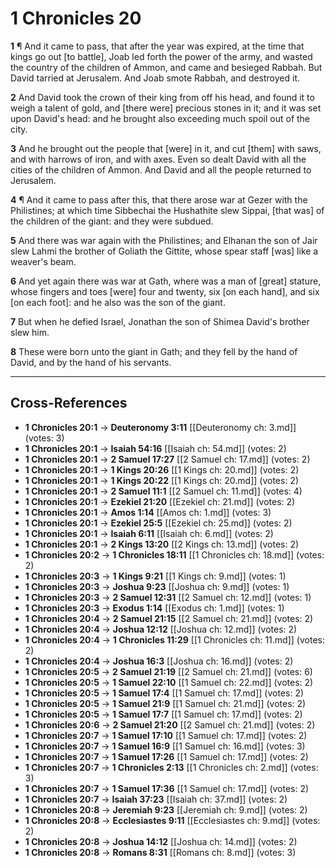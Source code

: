 # 1 Chronicles 20

**1** ¶ And it came to pass, that after the year was expired, at the time that kings go out [to battle], Joab led forth the power of the army, and wasted the country of the children of Ammon, and came and besieged Rabbah. But David tarried at Jerusalem. And Joab smote Rabbah, and destroyed it.

**2** And David took the crown of their king from off his head, and found it to weigh a talent of gold, and [there were] precious stones in it; and it was set upon David's head: and he brought also exceeding much spoil out of the city.

**3** And he brought out the people that [were] in it, and cut [them] with saws, and with harrows of iron, and with axes. Even so dealt David with all the cities of the children of Ammon. And David and all the people returned to Jerusalem.

**4** ¶ And it came to pass after this, that there arose war at Gezer with the Philistines; at which time Sibbechai the Hushathite slew Sippai, [that was] of the children of the giant: and they were subdued.

**5** And there was war again with the Philistines; and Elhanan the son of Jair slew Lahmi the brother of Goliath the Gittite, whose spear staff [was] like a weaver's beam.

**6** And yet again there was war at Gath, where was a man of [great] stature, whose fingers and toes [were] four and twenty, six [on each hand], and six [on each foot]: and he also was the son of the giant.

**7** But when he defied Israel, Jonathan the son of Shimea David's brother slew him.

**8** These were born unto the giant in Gath; and they fell by the hand of David, and by the hand of his servants.

---

## Cross-References

- **1 Chronicles 20:1** → **Deuteronomy 3:11** [[Deuteronomy ch: 3.md]] (votes: 3)
- **1 Chronicles 20:1** → **Isaiah 54:16** [[Isaiah ch: 54.md]] (votes: 2)
- **1 Chronicles 20:1** → **2 Samuel 17:27** [[2 Samuel ch: 17.md]] (votes: 2)
- **1 Chronicles 20:1** → **1 Kings 20:26** [[1 Kings ch: 20.md]] (votes: 2)
- **1 Chronicles 20:1** → **1 Kings 20:22** [[1 Kings ch: 20.md]] (votes: 2)
- **1 Chronicles 20:1** → **2 Samuel 11:1** [[2 Samuel ch: 11.md]] (votes: 4)
- **1 Chronicles 20:1** → **Ezekiel 21:20** [[Ezekiel ch: 21.md]] (votes: 2)
- **1 Chronicles 20:1** → **Amos 1:14** [[Amos ch: 1.md]] (votes: 3)
- **1 Chronicles 20:1** → **Ezekiel 25:5** [[Ezekiel ch: 25.md]] (votes: 2)
- **1 Chronicles 20:1** → **Isaiah 6:11** [[Isaiah ch: 6.md]] (votes: 2)
- **1 Chronicles 20:1** → **2 Kings 13:20** [[2 Kings ch: 13.md]] (votes: 2)
- **1 Chronicles 20:2** → **1 Chronicles 18:11** [[1 Chronicles ch: 18.md]] (votes: 2)
- **1 Chronicles 20:3** → **1 Kings 9:21** [[1 Kings ch: 9.md]] (votes: 1)
- **1 Chronicles 20:3** → **Joshua 9:23** [[Joshua ch: 9.md]] (votes: 1)
- **1 Chronicles 20:3** → **2 Samuel 12:31** [[2 Samuel ch: 12.md]] (votes: 1)
- **1 Chronicles 20:3** → **Exodus 1:14** [[Exodus ch: 1.md]] (votes: 1)
- **1 Chronicles 20:4** → **2 Samuel 21:15** [[2 Samuel ch: 21.md]] (votes: 2)
- **1 Chronicles 20:4** → **Joshua 12:12** [[Joshua ch: 12.md]] (votes: 2)
- **1 Chronicles 20:4** → **1 Chronicles 11:29** [[1 Chronicles ch: 11.md]] (votes: 2)
- **1 Chronicles 20:4** → **Joshua 16:3** [[Joshua ch: 16.md]] (votes: 2)
- **1 Chronicles 20:5** → **2 Samuel 21:19** [[2 Samuel ch: 21.md]] (votes: 6)
- **1 Chronicles 20:5** → **1 Samuel 22:10** [[1 Samuel ch: 22.md]] (votes: 2)
- **1 Chronicles 20:5** → **1 Samuel 17:4** [[1 Samuel ch: 17.md]] (votes: 2)
- **1 Chronicles 20:5** → **1 Samuel 21:9** [[1 Samuel ch: 21.md]] (votes: 2)
- **1 Chronicles 20:5** → **1 Samuel 17:7** [[1 Samuel ch: 17.md]] (votes: 2)
- **1 Chronicles 20:6** → **2 Samuel 21:20** [[2 Samuel ch: 21.md]] (votes: 2)
- **1 Chronicles 20:7** → **1 Samuel 17:10** [[1 Samuel ch: 17.md]] (votes: 2)
- **1 Chronicles 20:7** → **1 Samuel 16:9** [[1 Samuel ch: 16.md]] (votes: 3)
- **1 Chronicles 20:7** → **1 Samuel 17:26** [[1 Samuel ch: 17.md]] (votes: 2)
- **1 Chronicles 20:7** → **1 Chronicles 2:13** [[1 Chronicles ch: 2.md]] (votes: 3)
- **1 Chronicles 20:7** → **1 Samuel 17:36** [[1 Samuel ch: 17.md]] (votes: 2)
- **1 Chronicles 20:7** → **Isaiah 37:23** [[Isaiah ch: 37.md]] (votes: 2)
- **1 Chronicles 20:8** → **Jeremiah 9:23** [[Jeremiah ch: 9.md]] (votes: 2)
- **1 Chronicles 20:8** → **Ecclesiastes 9:11** [[Ecclesiastes ch: 9.md]] (votes: 2)
- **1 Chronicles 20:8** → **Joshua 14:12** [[Joshua ch: 14.md]] (votes: 2)
- **1 Chronicles 20:8** → **Romans 8:31** [[Romans ch: 8.md]] (votes: 3)

